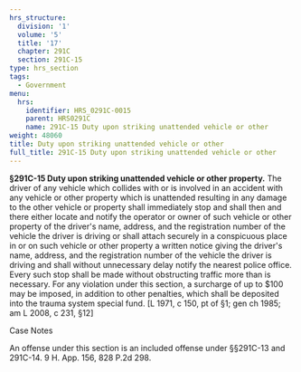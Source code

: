 ```yaml
---
hrs_structure:
  division: '1'
  volume: '5'
  title: '17'
  chapter: 291C
  section: 291C-15
type: hrs_section
tags:
  - Government
menu:
  hrs:
    identifier: HRS_0291C-0015
    parent: HRS0291C
    name: 291C-15 Duty upon striking unattended vehicle or other
weight: 48060
title: Duty upon striking unattended vehicle or other
full_title: 291C-15 Duty upon striking unattended vehicle or other
---
```

**§291C-15 Duty upon striking unattended vehicle or other property.** The driver of any vehicle which collides with or is involved in an accident with any vehicle or other property which is unattended resulting in any damage to the other vehicle or property shall immediately stop and shall then and there either locate and notify the operator or owner of such vehicle or other property of the driver's name, address, and the registration number of the vehicle the driver is driving or shall attach securely in a conspicuous place in or on such vehicle or other property a written notice giving the driver's name, address, and the registration number of the vehicle the driver is driving and shall without unnecessary delay notify the nearest police office. Every such stop shall be made without obstructing traffic more than is necessary. For any violation under this section, a surcharge of up to $100 may be imposed, in addition to other penalties, which shall be deposited into the trauma system special fund. [L 1971, c 150, pt of §1; gen ch 1985; am L 2008, c 231, §12]

Case Notes

An offense under this section is an included offense under §§291C-13 and 291C-14\. 9 H. App. 156, 828 P.2d 298.